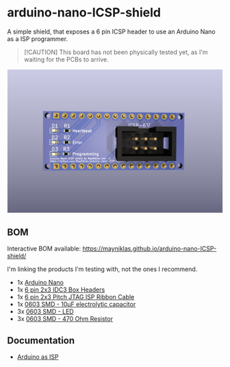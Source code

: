 # arduino-nano-ICSP-shield

A simple shield, that exposes a 6 pin ICSP header to use an Arduino Nano as a ISP programmer.

> [!CAUTION] This board has not been physically tested yet, as I'm waiting for the PCBs to arrive.

![3D render of the PCB, fully populated](img/render.png)

## BOM

Interactive BOM available: https://mayniklas.github.io/arduino-nano-ICSP-shield/

I'm linking the products I'm testing with, not the ones I recommend.

* 1x [Arduino Nano](https://www.aliexpress.com/item/1005007392605300.html?spm=a2g0o.order_list.order_list_main.17.49c7180237FQjT)
* 1x [6 pin 2x3 IDC3 Box Headers](https://www.aliexpress.com/item/1005007470581902.html)
* 1x [6 pin 2x3 Pitch JTAG ISP Ribbon Cable](https://www.aliexpress.com/item/1005004762590129.html)
* 1x [0603 SMD - 10µF electrolytic capacitor](https://www.lcsc.com/product-detail/Multilayer-Ceramic-Capacitors-MLCC-SMD-SMT_Samsung-Electro-Mechanics-CL10A106KP8NNNC_C19702.html)
* 3x [0603 SMD - LED](https://www.lcsc.com/product-detail/LED-Indication-Discrete_XINGLIGHT-XL-1608SURC-06_C965799.html)
* 3x [0603 SMD - 470 Ohm Resistor](https://www.lcsc.com/product-detail/Chip-Resistor-Surface-Mount_UNI-ROYAL-Uniroyal-Elec-0603WAF4700T5E_C23179.html)

## Documentation

* [Arduino as ISP](https://docs.arduino.cc/built-in-examples/arduino-isp/ArduinoISP/)
